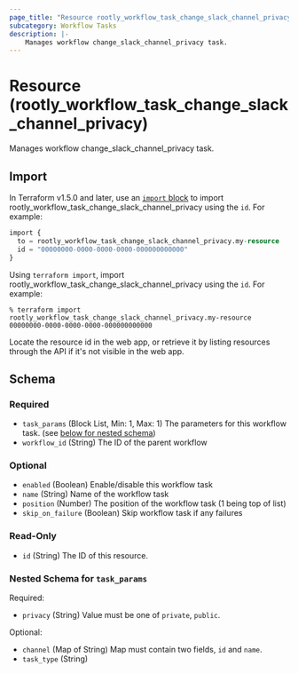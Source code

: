 ```yaml
---
page_title: "Resource rootly_workflow_task_change_slack_channel_privacy - terraform-provider-rootly"
subcategory: Workflow Tasks
description: |-
    Manages workflow change_slack_channel_privacy task.
---
```


# Resource (rootly_workflow_task_change_slack_channel_privacy)

Manages workflow change_slack_channel_privacy task.



## Import

In Terraform v1.5.0 and later, use an [`import` block](https://developer.hashicorp.com/terraform/language/import) to import rootly_workflow_task_change_slack_channel_privacy using the `id`. For example:

```terraform
import {
  to = rootly_workflow_task_change_slack_channel_privacy.my-resource
  id = "00000000-0000-0000-0000-000000000000"
}
```

Using `terraform import`, import rootly_workflow_task_change_slack_channel_privacy using the `id`. For example:

```console
% terraform import rootly_workflow_task_change_slack_channel_privacy.my-resource 00000000-0000-0000-0000-000000000000
```

Locate the resource id in the web app, or retrieve it by listing resources through the API if it's not visible in the web app.

<!-- schema generated by tfplugindocs -->
## Schema

### Required

- `task_params` (Block List, Min: 1, Max: 1) The parameters for this workflow task. (see [below for nested schema](#nestedblock--task_params))
- `workflow_id` (String) The ID of the parent workflow

### Optional

- `enabled` (Boolean) Enable/disable this workflow task
- `name` (String) Name of the workflow task
- `position` (Number) The position of the workflow task (1 being top of list)
- `skip_on_failure` (Boolean) Skip workflow task if any failures

### Read-Only

- `id` (String) The ID of this resource.

<a id="nestedblock--task_params"></a>
### Nested Schema for `task_params`

Required:

- `privacy` (String) Value must be one of `private`, `public`.

Optional:

- `channel` (Map of String) Map must contain two fields, `id` and `name`.
- `task_type` (String)
